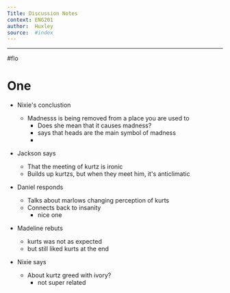```yaml
---
Title: Discussion Notes 
context: ENG201
author:  Huxley
source:  #index
---
```


---

#flo


# One

- Nixie's conclustion
	- Madnesss is being removed from a place you are used to
		- Does she mean that it causes madness?
		- says that heads are the main symbol of madness
		-  
- Jackson says 
	- That the meeting of kurtz is ironic 
	- Builds up kurtzs, but when they meet him, it's anticlimatic 
- Daniel responds
	- Talks about marlows changing perception of kurts
	- Connects back to insanity 
		- nice one
- Madeline rebuts
	- kurts was not as expected
	- but still liked kurts at the end

- Nixie says
	- About kurtz greed with ivory? 
		- not super related





